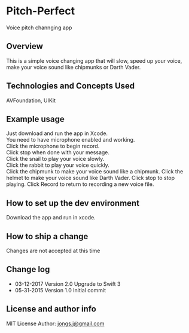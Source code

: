 # Pitch-Perfect
Voice pitch channging app

## Overview

This is a simple voice changing app that will slow, speed up your voice, make your voice sound like chipmunks or Darth Vader.

## Technologies and Concepts Used
   
   AVFoundation, UIKit
   
## Example usage
   
   Just download and run the app in Xcode.  
   You need to have microphone enabled and working.  
   Click the microphone to begin record.  
   Click stop when done with your message.  
   Click the snail to play your voice slowly.  
   Click the rabbit to play your voice quickly.  
   Click the chipmunk to make your voice sound like a chipmunk.
   Click the helmet to make your voice sound like Darth Vader.
   Click stop to stop playing.
   Click Record to return to recording a new voice file.

## How to set up the dev environment
  
  Download the app and run in xcode.

## How to ship a change
Changes are not accepted at this time
 
## Change log
* 03-12-2017 Version 2.0 Upgrade to Swift 3
* 05-31-2015 Version 1.0 Initial commit

## License and author info
MIT License
Author: jongs.j@gmail.com

